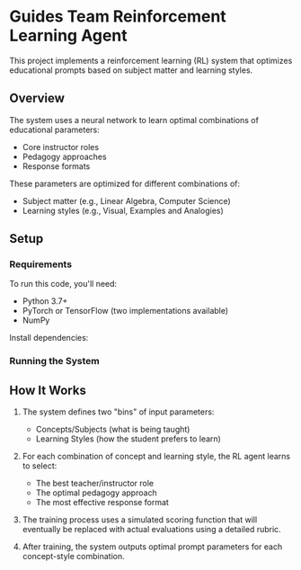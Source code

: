 # Guides Team Reinforcement Learning Agent

This project implements a reinforcement learning (RL) system that optimizes educational prompts based on subject matter and learning styles.

## Overview

The system uses a neural network to learn optimal combinations of educational parameters:
- Core instructor roles
- Pedagogy approaches
- Response formats

These parameters are optimized for different combinations of:
- Subject matter (e.g., Linear Algebra, Computer Science)
- Learning styles (e.g., Visual, Examples and Analogies)

## Setup

### Requirements

To run this code, you'll need:
- Python 3.7+
- PyTorch or TensorFlow (two implementations available)
- NumPy

Install dependencies:

### Running the System
## How It Works

1. The system defines two "bins" of input parameters:
   - Concepts/Subjects (what is being taught)
   - Learning Styles (how the student prefers to learn)

2. For each combination of concept and learning style, the RL agent learns to select:
   - The best teacher/instructor role
   - The optimal pedagogy approach
   - The most effective response format

3. The training process uses a simulated scoring function that will eventually be replaced with actual evaluations using a detailed rubric.

4. After training, the system outputs optimal prompt parameters for each concept-style combination.

